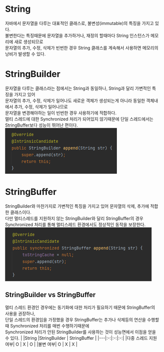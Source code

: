 # String
자바에서 문자열을 다루는 대표적인 클래스로, 불변성(immutable)의 특징을 가지고 있다.<br>
불변한다는 특징때문에 문자열을 추가하거나, 재정의 할때마다 String 인스턴스가 메모리에 새로 생성되므로<br>
문자열의 추가, 수정, 삭제가 빈번한 경우 String 클래스를 계속해서 사용하면 메모리의 낭비가 발생할 수 있다.

# StringBuilder 
문자열을 다루는 클래스라는 점에서는 String과 동일하나, String과 달리 가변적인 특징을 가지고 있어<br>
문자열의 추가, 수정, 삭제가 일어나도 새로운 객체가 생성되는게 아니라 동일한 객체내에서 추가, 수정, 삭제가 일어나므로<br>
문자열을 변경해야하는 일이 빈번한 경우 사용하기에 적합하다.<br> 
멀티 스레드에 대한 Synchronized 처리가 되어있지 않기때문에 단일 스레드에서는 StringBuffer보다 성능이 뛰어난 편이다.<br>
![stringbuilder](../img/stringbuilder.png)

# StringBuffer
StringBuilder와 마찬가지로 가변적인 특징을 가지고 있어 문자열의 삭제, 추가에 적합한 클래스이다.<br>
다만 멀티스레드를 지원하지 않는 StringBuilder와 달리 StringBuffer의 경우 Synchronized 처리를 통해 멀티스레드 환경에서도 정상적인 동작을 보장한다.
![stringbuffer](../img/stringbuffer.png)

## StringBuilder vs StringBuffer
멀티 스레드 환경인 경우에는 동기화에 대한 처리가 필요하기 때문에 StringBuffer의 사용을 권장하나,<br>
단일 스레드의 환경임을 가정했을 경우 StringBuffer는 추가나 삭제등의 연산을 수행할 때 Synchronized 처리를 매번 수행하기때문에<br>
Synchronized 처리가 안된 StringBuilder를 사용하는 것이 성능면에서 이점을 얻을 수 있다.
|   |String |StringBuilder   | StringBuffer   |
|---|:-:|:-:|:-:|
|다중 스레드 지원여부| O | X | O |
|불변 여부| O | X | X |
